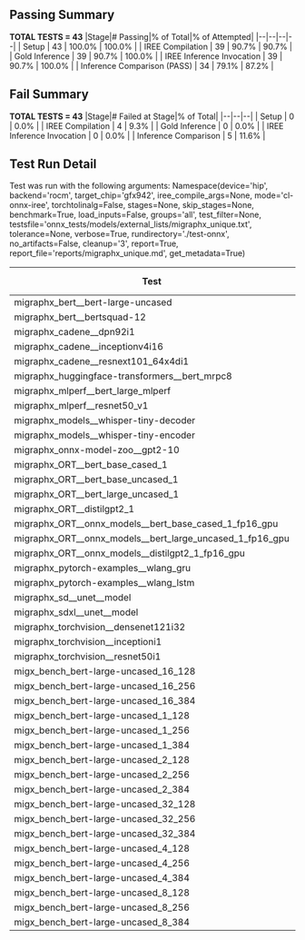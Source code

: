 ## Passing Summary

**TOTAL TESTS = 43**
|Stage|# Passing|% of Total|% of Attempted|
|--|--|--|--|
| Setup | 43 | 100.0% | 100.0% |
| IREE Compilation | 39 | 90.7% | 90.7% |
| Gold Inference | 39 | 90.7% | 100.0% |
| IREE Inference Invocation | 39 | 90.7% | 100.0% |
| Inference Comparison (PASS) | 34 | 79.1% | 87.2% |
## Fail Summary

**TOTAL TESTS = 43**
|Stage|# Failed at Stage|% of Total|
|--|--|--|
| Setup | 0 | 0.0% |
| IREE Compilation | 4 | 9.3% |
| Gold Inference | 0 | 0.0% |
| IREE Inference Invocation | 0 | 0.0% |
| Inference Comparison | 5 | 11.6% |
## Test Run Detail
Test was run with the following arguments:
Namespace(device='hip', backend='rocm', target_chip='gfx942', iree_compile_args=None, mode='cl-onnx-iree', torchtolinalg=False, stages=None, skip_stages=None, benchmark=True, load_inputs=False, groups='all', test_filter=None, testsfile='onnx_tests/models/external_lists/migraphx_unique.txt', tolerance=None, verbose=True, rundirectory='./test-onnx', no_artifacts=False, cleanup='3', report=True, report_file='reports/migraphx_unique.md', get_metadata=True)

| Test | Exit Status | Mean Benchmark Time (ms) | Notes |
|--|--|--|--|
| migraphx_bert__bert-large-uncased | PASS | 19.19536032414521 | |
| migraphx_bert__bertsquad-12 | compilation | None | |
| migraphx_cadene__dpn92i1 | PASS | 3.6788103803664494 | |
| migraphx_cadene__inceptionv4i16 | PASS | 20.397720970625716 | |
| migraphx_cadene__resnext101_64x4di1 | PASS | 4.2746238444721305 | |
| migraphx_huggingface-transformers__bert_mrpc8 | PASS | 7.12475386882165 | |
| migraphx_mlperf__bert_large_mlperf | PASS | 26.797441756244577 | |
| migraphx_mlperf__resnet50_v1 | Numerics | 14.23881953892402 | |
| migraphx_models__whisper-tiny-decoder | PASS | 43.47753737503505 | |
| migraphx_models__whisper-tiny-encoder | Numerics | 113.50619438922472 | |
| migraphx_onnx-model-zoo__gpt2-10 | compilation | None | |
| migraphx_ORT__bert_base_cased_1 | PASS | 110.47071899924453 | |
| migraphx_ORT__bert_base_uncased_1 | PASS | 110.02947149993106 | |
| migraphx_ORT__bert_large_uncased_1 | PASS | 512.8922603338044 | |
| migraphx_ORT__distilgpt2_1 | PASS | 68.90689813371864 | |
| migraphx_ORT__onnx_models__bert_base_cased_1_fp16_gpu | Numerics | 62.154060424566545 | |
| migraphx_ORT__onnx_models__bert_large_uncased_1_fp16_gpu | Numerics | 269.4492667772768 | |
| migraphx_ORT__onnx_models__distilgpt2_1_fp16_gpu | Numerics | 36.103305193057416 | |
| migraphx_pytorch-examples__wlang_gru | PASS | 19.907297888864743 | |
| migraphx_pytorch-examples__wlang_lstm | PASS | 9.315214262536148 | |
| migraphx_sd__unet__model | import_model | None | |
| migraphx_sdxl__unet__model | import_model | None | |
| migraphx_torchvision__densenet121i32 | PASS | 14.55486429154007 | |
| migraphx_torchvision__inceptioni1 | PASS | 3.058236240241724 | |
| migraphx_torchvision__resnet50i1 | PASS | 2.0505867253777903 | |
| migx_bench_bert-large-uncased_16_128 | PASS | 25.712414160582814 | |
| migx_bench_bert-large-uncased_16_256 | PASS | 37.431339315956215 | |
| migx_bench_bert-large-uncased_16_384 | PASS | 56.22303891717214 | |
| migx_bench_bert-large-uncased_1_128 | PASS | 12.568393119051636 | |
| migx_bench_bert-large-uncased_1_256 | PASS | 12.664192380833853 | |
| migx_bench_bert-large-uncased_1_384 | PASS | 19.262245185355248 | |
| migx_bench_bert-large-uncased_2_128 | PASS | 13.033182814732202 | |
| migx_bench_bert-large-uncased_2_256 | PASS | 19.134368387378412 | |
| migx_bench_bert-large-uncased_2_384 | PASS | 19.948257777623773 | |
| migx_bench_bert-large-uncased_32_128 | PASS | 35.90697663342629 | |
| migx_bench_bert-large-uncased_32_256 | PASS | 69.55529806667376 | |
| migx_bench_bert-large-uncased_32_384 | PASS | 111.03590127782404 | |
| migx_bench_bert-large-uncased_4_128 | PASS | 19.214589842434815 | |
| migx_bench_bert-large-uncased_4_256 | PASS | 20.128388018825458 | |
| migx_bench_bert-large-uncased_4_384 | PASS | 23.337153322386758 | |
| migx_bench_bert-large-uncased_8_128 | PASS | 20.194201447572727 | |
| migx_bench_bert-large-uncased_8_256 | PASS | 26.23340482750791 | |
| migx_bench_bert-large-uncased_8_384 | PASS | 32.749084757487054 | |

